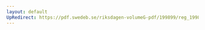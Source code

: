 ```yaml
---
layout: default
UpRedirect: https://pdf.swedeb.se/riksdagen-volumeG-pdf/199899/reg_199899/reg_199899_0347.pdf
---
```

